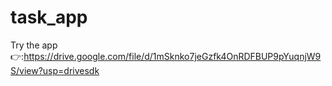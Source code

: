# task_app

Try the app👉:https://drive.google.com/file/d/1mSknko7jeGzfk4OnRDFBUP9pYuqnjW9S/view?usp=drivesdk
